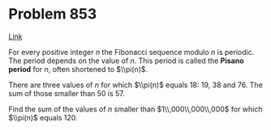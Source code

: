 # Problem 853

[Link](https://projecteuler.net/problem=853)

For every positive integer $n$ the Fibonacci sequence modulo $n$ is periodic. The period depends on the value of $n$. This period is called the **Pisano period** for $n$, often shortened to $\\pi(n)$.

There are three values of $n$ for which $\\pi(n)$ equals $18$: $19$, $38$ and $76$. The sum of those smaller than $50$ is $57$. 

Find the sum of the values of $n$ smaller than $1\\,000\\,000\\,000$ for which $\\pi(n)$ equals $120$.
